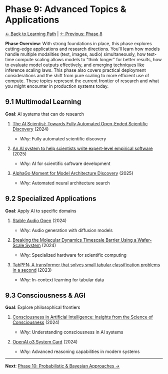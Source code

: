 # Phase 9: Advanced Topics & Applications

[← Back to Learning Path](../learning-path.md) | [← Previous: Phase 8](phase-08-security.md)

**Phase Overview**: With strong foundations in place, this phase explores cutting-edge applications and research directions. You'll learn how models handle multiple modalities (text, images, audio) simultaneously, how test-time compute scaling allows models to "think longer" for better results, how to evaluate model outputs effectively, and emerging techniques like inference scaling laws. This phase also covers practical deployment considerations and the shift from pure scaling to more efficient use of compute. These topics represent the current frontier of research and what you might encounter in production systems today.

## 9.1 Multimodal Learning
**Goal**: AI systems that can do research

1. [The AI Scientist: Towards Fully Automated Open-Ended Scientific Discovery](https://arxiv.org/pdf/2408.06292) (2024)
   - *Why*: Fully automated scientific discovery

2. [An AI system to help scientists write expert-level empirical software](https://arxiv.org/pdf/2509.06503) (2025)
   - *Why*: AI for scientific software development

3. [AlphaGo Moment for Model Architecture Discovery](https://arxiv.org/pdf/2507.18074) (2025)
   - *Why*: Automated neural architecture search

## 9.2 Specialized Applications
**Goal**: Apply AI to specific domains

1. [Stable Audio Open](https://arxiv.org/pdf/2407.14358) (2024)
   - *Why*: Audio generation with diffusion models

2. [Breaking the Molecular Dynamics Timescale Barrier Using a Wafer-Scale System](https://arxiv.org/pdf/2405.07898) (2024)
   - *Why*: Specialized hardware for scientific computing

3. [TabPFN: A transformer that solves small tabular classification problems in a second](https://arxiv.org/pdf/2207.01848v3.pdf) (2023)
   - *Why*: In-context learning for tabular data

## 9.3 Consciousness & AGI
**Goal**: Explore philosophical frontiers

1. [Consciousness in Artificial Intelligence: Insights from the Science of Consciousness](https://arxiv.org/pdf/2308.08708v3.pdf) (2024)
   - *Why*: Understanding consciousness in AI systems

2. [OpenAI o3 System Card](https://arxiv.org/pdf/2411.04996) (2024)
   - *Why*: Advanced reasoning capabilities in modern systems

---

**Next**: [Phase 10: Probabilistic & Bayesian Approaches →](phase-10-probabilistic.md)
